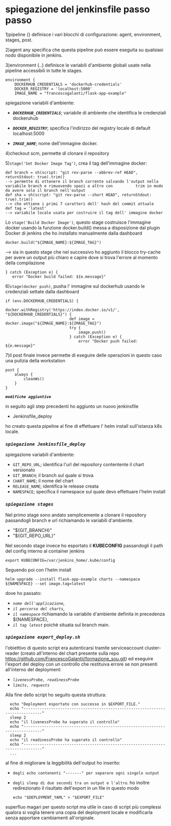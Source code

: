 # spiegazione del jenkinsfile passo passo
1)pipeline {} definisce i vari blocchi di configurazione: agent, environment, stages, post.

2)agent any specifica che questa pipeline può essere eseguita su qualsiasi nodo disponibile in jenkins.

3)environment {..} definisce le variabili d'ambiente globali usate nella pipeline accessibili in tutte le stages.

    environment {
        DOCKERHUB_CREDENTIALS = 'dockerhub-credentials'
        DOCKER_REGISTRY = 'localhost:5000'
        IMAGE_NAME = "francescogalanti/flask-app-example"
spiegazione variabili d'ambiente:

- ***`DOCKERHUB_CREDENTIALS`***; variabile di ambiente che identifica le credenziali dockeruhub

- ***`DOCKER_REGISTRY`***; specifica l'indirizzo del registry locale di default localhost:5000

- ***`IMAGE_NAME`***; nome dell'immagine docker.

4)checkout scm, permette di clonare il repository 

5)`stage('Set Docker Image Tag')`, crea il tag dell'immagine docker:

    def branch = sh(script: "git rev-parse --abbrev-ref HEAD", returnStdout: true).trim() 
    --> permette di ottenere il branch corrente salvando l'output nella variabile branch e rimuovendo spazi o altro con          trim in modo da avere solo il branch nell'output
    def sha = sh(script: "git rev-parse --short HEAD", returnStdout: true).trim()
    --> che ottiene i primi 7 caratteri dell' hash del commit attuale
    def tag = 'latest'
    --> variabile locale usata per costruire il tag dell' immagine docker
    
Lo `stage('Build Docker Image')`, questo stage costruisce l'immagine docker usando la funzione docker.build() messa a disposizione dal plugin Docker di jenkins che ho installato manualmente dalla dashboard

    docker.build("${IMAGE_NAME}:${IMAGE_TAG}")

--> sia in questo stage che nel successivo ho aggiunto il blocco try-cache per avere un output più chiaro e capire dove si trova l'errore al momento della compilazione

    } catch (Exception e) {
       error "Docker build failed: ${e.message}"
6)`stage(docker push)`, pusha l' immagine sul dockerhub usando le credenziali settate dalla dashboard

    if (env.DOCKERHUB_CREDENTIALS) {
                            docker.withRegistry('https://index.docker.io/v1/', "${DOCKERHUB_CREDENTIALS}") {
                                def image = docker.image("${IMAGE_NAME}:${IMAGE_TAG}")
                                try {
                                    image.push()
                                } catch (Exception e) {
                                    error "Docker push failed: ${e.message}"

7)il post finale invece permette di eseguire delle operazioni in questo caso una pulizia della workstation

    post {
        always {
            cleanWs()
        }
    }

***`modifiche aggiuntive`***

in seguito agli step precedenti ho aggiunto un nuovo jenkinsfile

- Jenkinsfile_deploy

ho creato questa pipeline al fine di effettuare l' helm install sull'istanza k8s locale.
### *`spiegazione Jenkinsfile_deploy`*
spiegazione variabili d'ambiente:

- `GIT_REPO_URL`; identifica l'url del repository contentente il chart versionato
- `GIT_BRANCH`; il branch sul quale si trova
- `CHART_NAME`; il nome del chart
- `RELEASE_NAME`; identifica le release creata
- `NAMESPACE`; specifica il namespace sul quale devo effettuare l'helm install

### *`spiegazione stages`*
Nel primo stage sono andato semplicemente a clonare il repository passandogli branch e url richiamando le variabili d'ambiente.

- "${GIT_BRANCH}"
- "${GIT_REPO_URL}"

Nel secondo stage invece ho esportato il **KUBECONFIG** passandogli il path del config interno al container jenkins

    export KUBECONFIG=/var/jenkins_home/.kube/config
Seguendo poi con l'helm install 

    helm upgrade --install flask-app-example charts --namespace ${NAMESPACE} --set image.tag=latest
dove ho passato:

  - *`nome dell'applicazione`*,
  - *`il percorso del charts`*,
  - *`il namespace`* richiamando la variabile d'ambiente definita in precedenza ${NAMESPACE},
  - *`il tag latest`* poichè situata sul branch main.

### *`spiegazione export_deploy.sh`*
l'obiettivo di questo script era autenticarsi tramite serviceaccount cluster-reader (creato all'interno del chart presente sulla repo https://github.com/FrancescoGalantii/formazione_sou.git) ed eseguire l'export del deploy con un controllo che restituiva errore se non presenti all'interno del deployment:

  - *`livenessProbe, readinessProbe`*
  - *`limits, requests`*

Alla fine dello script ho seguito questa struttura:

      echo "Deployment esportato con successo in $EXPORT_FILE."
      echo "------------------------------------------------------------------------------"
      sleep 2
      echo "il livenessProbe ha superato il controllo"
      echo "------------------------------------------------------------------------------"
      sleep 2
      echo "il readinessProbe ha superato il controllo"
      echo "------------------------------------------------------------------------------"
      ...
  al fine di migliorare la leggibilità dell'output ho inserito:

  - `degli echo contenenti "-------" per separare ogni singolo output`
  - `degli sleep di due secondi tra un output e l'altro`.
  ho inoltre redirezionato il risultato dell'export in un file in questo modo

        echo "$DEPLOYMENT_YAML" > "$EXPORT_FILE"
  superfluo magari per questo script ma utile in caso di script più complessi qualora si voglia tenere una copia del deployment locale e modificarla senza apportare cambiamenti all'originale.
  
  

